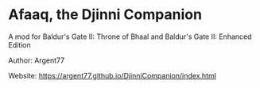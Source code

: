 # Afaaq, the Djinni Companion
A mod for Baldur's Gate II: Throne of Bhaal and Baldur's Gate II: Enhanced Edition

Author: Argent77

Website: https://argent77.github.io/DjinniCompanion/index.html
